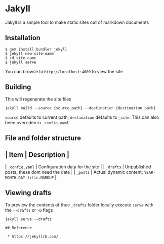 # Jakyll

Jakyll is a simple tool to make static sites out of markdown documents

## Installation

```
$ gem install bundler jekyll
$ jekyll new site-name
$ cd site-name
$ jekyll serve
```

You can browse to `http://localhost:4000` to view the site

## Building

This will regenerate the site files
```
jekyll build --source {source_path} --destination {destination_path}
```

`source` defaults to current path, `destination` defaults to `_site`. This can also been overriden in `_config.yaml`

## File and folder structure

| Item              | Description                                           |
-----------------------------------------------------------------------------
| `_config.yaml`    | Configuration data for the site                       |
| `_drafts`         | Unpublished posts, these dont need the date           |
| `_posts`          | Actual dynamic content, `YEAR-MONTH-DAY-title.MARKUP` |

## Viewing drafts

To preview the contents of thee `_drafts` folder locally execute `serve`  with the `--drafts` or `-D` flags

```
jekyll serve --drafts

## Reference

 * https://jekyllrb.com/
